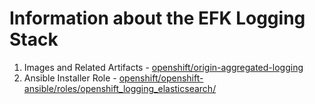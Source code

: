 # Information about the EFK Logging Stack

1. Images and Related Artifacts - [openshift/origin-aggregated-logging](https://github.com/openshift/origin-aggregated-logging)
2. Ansible Installer Role - [openshift/openshift-ansible/roles/openshift_logging_elasticsearch/](https://github.com/openshift/openshift-ansible/tree/master/roles/openshift_logging_elasticsearch)

